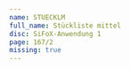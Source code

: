 ```yaml
---
name: STUECKLM
full_name: Stückliste mittel
disc: SiFoX-Anwendung 1
page: 167/2
missing: true
---
```

